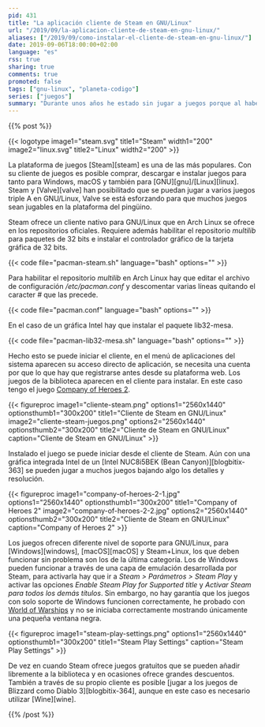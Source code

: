 ```yaml
---
pid: 431
title: "La aplicación cliente de Steam en GNU/Linux"
url: "/2019/09/la-aplicacion-cliente-de-steam-en-gnu-linux/"
aliases: ["/2019/09/como-instalar-el-cliente-de-steam-en-gnu-linux/"]
date: 2019-09-06T18:00:00+02:00
language: "es"
rss: true
sharing: true
comments: true
promoted: false
tags: ["gnu-linux", "planeta-codigo"]
series: ["juegos"]
summary: "Durante unos años he estado sin jugar a juegos porque al haberme pasado a GNU/Linux creía que no se podía al menos a los juegos comerciales actuales, en GNU/Linux hay algunos juegos que funcionan perfectamente como juegos retro con RetroArch, SuperTux, OpenTTD o Battle for Wesnoth en entre algunos de diversos géneros. Pero la realidad es que con Wine y el cliente de Steam son dos posibilidades para jugar a algunos perfectamente y tener un catálogo que no llega a la altura de Windows pero bastante amplio."
---
```


{{% post %}}

{{< logotype image1="steam.svg" title1="Steam" width1="200" image2="linux.svg" title2="Linux" width2="200" >}}

La plataforma de juegos [Steam][steam] es una de las más populares. Con su cliente de juegos es posible comprar, descargar e instalar juegos para tanto para Windows, macOS y también para [GNU][gnu]/[Linux][linux]. Steam y [Valve][valve] han posibilitado que se puedan jugar a varios juegos triple A en GNU/Linux, Valve se está esforzando para que muchos juegos sean jugables en la plataforma del pingüino.

Steam ofrece un cliente nativo para GNU/Linux que en Arch Linux se ofrece en los repositorios oficiales. Requiere además habilitar el repositorio _multilib_ para paquetes de 32 bits e instalar el controlador gráfico de la tarjeta gráfica de 32 bits.

{{< code file="pacman-steam.sh" language="bash" options="" >}}

Para habilitar el repositorio _multilib_ en Arch Linux hay que editar el archivo de configuración _/etc/pacman.conf_ y descomentar varias líneas quitando el caracter _#_ que las precede.

{{< code file="pacman.conf" language="bash" options="" >}}

En el caso de un gráfica Intel hay que instalar el paquete lib32-mesa.

{{< code file="pacman-lib32-mesa.sh" language="bash" options="" >}}

Hecho esto se puede iniciar el cliente, en el menú de aplicaciones del sistema aparecen su acceso directo de aplicación, se necesita una cuenta por que lo que hay que registrarse antes desde su plataforma web. Los juegos de la biblioteca aparecen en el cliente para instalar. En este caso tengo el juego [Company of Heroes 2](https://store.steampowered.com/app/231430/Company_of_Heroes_2/).

{{< figureproc
    image1="cliente-steam.png" options1="2560x1440" optionsthumb1="300x200" title1="Cliente de Steam en GNU/Linux"
    image2="cliente-steam-juegos.png" options2="2560x1440" optionsthumb2="300x200" title2="Cliente de Steam en GNU/Linux"
    caption="Cliente de Steam en GNU/Linux" >}}

Instalado el juego se puede iniciar desde el cliente de Steam. Aún con una gráfica integrada Intel de un [Intel NUC8i5BEK (Bean Canyon)][blogbitix-363] se pueden jugar a muchos juegos bajando algo los detalles y resolución.

{{< figureproc
    image1="company-of-heroes-2-1.jpg" options1="2560x1440" optionsthumb1="300x200" title1="Company of Heroes 2"
    image2="company-of-heroes-2-2.jpg" options2="2560x1440" optionsthumb2="300x200" title2="Cliente de Steam en GNU/Linux"
    caption="Company of Heroes 2" >}}

Los juegos ofrecen diferente nivel de soporte para GNU/Linux, para [Windows][windows], [macOS][macOS] y Steam+Linux, los que deben funcionar sin problema son los de la última categoría. Los de Windows pueden funcionar a través de una capa de emulación desarrollada por Steam, para activarla hay que ir a _Steam > Parámetros > Steam Play_ y activar las opciones _Enable Steam Play for Supported title_ y _Activar Steam para todos los demás títulos_. Sin embargo, no hay garantía que los juegos con solo soporte de Windows funcionen correctamente, he probado con [World of Warships](https://store.steampowered.com/app/552990/World_of_Warships/) y no se iniciaba correctamente mostrando únicamente una pequeña ventana negra.

{{< figureproc
    image1="steam-play-settings.png" options1="2560x1440" optionsthumb1="300x200" title1="Steam Play Settings"
    caption="Steam Play Settings" >}}

De vez en cuando Steam ofrece juegos gratuitos que se pueden añadir libremente a la biblioteca y en ocasiones ofrece grandes descuentos. También a través de su propio cliente es posible [jugar a los juegos de Blizzard como Diablo 3][blogbitix-364], aunque en este caso es necesario utilizar [Wine][wine].

{{% /post %}}
